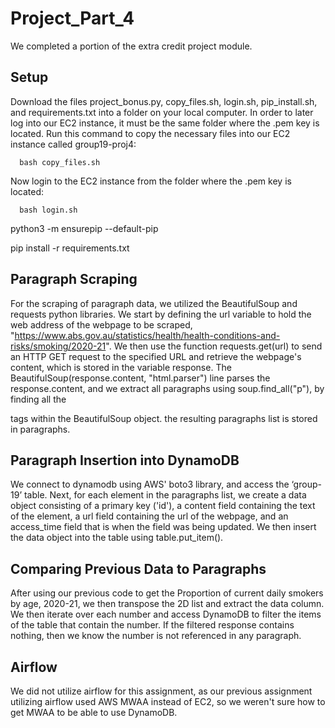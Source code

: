 # Project_Part_4

We completed a portion of the extra credit project module.

## Setup
Download the files project_bonus.py, copy_files.sh, login.sh, pip_install.sh, and requirements.txt into a folder on your local computer. In order to later log into our EC2 instance, it must be the same folder where the .pem key is located. Run this command to copy the necessary files into our EC2 instance called group19-proj4: 

      bash copy_files.sh
      
 Now login to the EC2 instance from the folder where the .pem key is located:

      bash login.sh
 
 

python3 -m ensurepip --default-pip

pip install -r requirements.txt
      
## Paragraph Scraping
  For the scraping of paragraph data, we utilized the BeautifulSoup and requests python libraries. We start by defining the url variable to hold the web address of the webpage to be scraped, "https://www.abs.gov.au/statistics/health/health-conditions-and-risks/smoking/2020-21".
We then use the function requests.get(url) to send an HTTP GET request to the specified URL and retrieve the webpage's content, which is stored in the variable response. The BeautifulSoup(response.content, "html.parser") line parses the response.content, and we extract all paragraphs using soup.find_all("p"), by finding all the <p> tags within the BeautifulSoup object. the resulting paragraphs list is stored in paragraphs. 

## Paragraph Insertion into DynamoDB
  We connect to dynamodb using AWS' boto3 library, and access the ‘group-19’ table. 
  Next, for each element in the paragraphs list, we create a data object consisting of a primary key ('id'), a content field containing the text of the element, a  url field containing the url of the webpage, and an access_time field that is when the field was being updated. We then insert the data object into the table using table.put_item().
  
## Comparing Previous Data to Paragraphs
  After using our previous code to get the Proportion of current daily smokers by age, 2020-21, we then transpose the 2D list and extract the data column. We then iterate over each number and access DynamoDB to filter the items of the table that contain the number. If the filtered response contains nothing, then we know the number is not referenced in any paragraph.
  
  
## Airflow
  We did not utilize airflow for this assignment, as our previous assignment utilizing airflow used AWS MWAA instead of EC2, so we weren't sure how to get MWAA to be able to use DynamoDB. 
  
  
  
  



